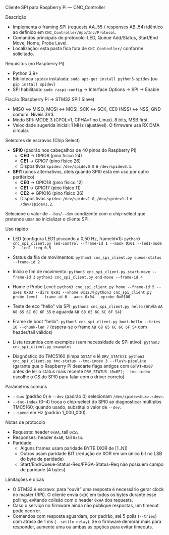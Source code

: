 Cliente SPI para Raspberry Pi — CNC_Controller

Descrição
- Implementa o framing SPI (requests AA..55 / responses AB..54) idêntico ao definido em `CNC_Controller/App/Inc/Protocol`.
- Comandos principais do protocolo: LED, Queue Add/Status, Start/End Move, Home, Probe Level.
- Localização: esta pasta fica fora de `CNC_Controller/` conforme solicitado.

Requisitos (no Raspberry Pi)
- Python 3.9+
- Biblioteca `spidev` instalada: `sudo apt-get install python3-spidev` (ou `pip install spidev`)
- SPI habilitado: `sudo raspi-config` → Interface Options → SPI → Enable

Fiação (Raspberry Pi → STM32 SPI1 Slave)
- MISO ↔ MISO, MOSI ↔ MOSI, SCK ↔ SCK, CE0 (NSS) ↔ NSS, GND comum. Níveis 3V3.
- Modo SPI: MODE 3 (CPOL=1, CPHA=1 no Linux). 8 bits, MSB first.
- Velocidade sugerida inicial: 1 MHz (ajustável). O firmware usa RX DMA circular.

Seletores de escravos (Chip Select)
- **SPI0** (padrão nos cabeçalhos de 40 pinos do Raspberry Pi)
  - **CE0** → GPIO8 (pino físico 24)
  - **CE1** → GPIO7 (pino físico 26)
  - Dispositivos `spidev`: `/dev/spidev0.0` e `/dev/spidev0.1`.
- **SPI1** (pinos alternativos, úteis quando SPI0 está em uso por outro periférico)
  - **CE0** → GPIO18 (pino físico 12)
  - **CE1** → GPIO17 (pino físico 11)
  - **CE2** → GPIO16 (pino físico 36)
  - Dispositivos `spidev`: `/dev/spidev1.0`, `/dev/spidev1.1` e `/dev/spidev1.2`.

Selecione o valor de `--bus`/`--dev` condizente com o chip-select que pretende usar ao inicializar o cliente SPI.

Uso rápido
- LED (configura LED1 piscando a 0,50 Hz, frameId=1):
  `python3 cnc_spi_client.py led-control --frame-id 1 --mask 0x01 --led1-mode 2 --led1-freq 0.5`

- Status da fila de movimentos:
  `python3 cnc_spi_client.py queue-status --frame-id 2`

- Início e fim de movimento:
  `python3 cnc_spi_client.py start-move --frame-id 3`
  `python3 cnc_spi_client.py end-move --frame-id 4`

- Home e Probe Level:
  `python3 cnc_spi_client.py home --frame-id 5 --axes 0x03 --dirs 0x01 --vhome 0x1234`
  `python3 cnc_spi_client.py probe-level --frame-id 6 --axes 0x04 --vprobe 0x0100`

- Teste de eco "hello" via SPI:
  `python3 cnc_spi_client.py hello`
  (envia `AA 68 65 6C 6C 6F 55` e aguarda `AB 68 65 6C 6C 6F 54`)

- Frame de boot "hello":
  `python3 cnc_spi_client.py boot-hello --tries 10 --chunk-len 7`
  (espera-se o frame `AB 68 65 6C 6C 6F 54` com header/tail válidos)

- Lista resumida com exemplos (sem necessidade de SPI ativo):
  `python3 cnc_spi_client.py examples`

- Diagnóstico do TMC5160 (limpa `GSTAT` e lê `DRV_STATUS`):
  `python3 cnc_spi_client.py tmc-status --tmc-index 3 --flush-pipeline`
  (garante que o Raspberry Pi descarte flags antigos com `GSTAT=0x07` antes de
  ler o status mais recente `DRV_STATUS (0x6F)`; `--tmc-index` escolhe o CS do
  SPI0 para falar com o driver correto)

Parâmetros comuns
- `--bus` (padrão 0) e `--dev` (padrão 0) selecionam `/dev/spidev<bus>.<dev>`.
- `--tmc-index` (0–4) troca o chip-select do SPI0 ao diagnosticar múltiplos
  TMC5160; quando usado, substitui o valor de `--dev`.
- `--speed` em Hz (padrão 1_000_000).

Notas de protocolo
- Requests: header `0xAA`, tail `0x55`.
- Responses: header `0xAB`, tail `0x54`.
- Paridade:
  - Alguns frames usam paridade BYTE (XOR de [1..N])
  - Outros usam paridade BIT (redução de XOR em um único bit no LSB do byte de paridade)
  - Start/End/Queue-Status-Req/FPGA-Status-Req não possuem campo de paridade (4 bytes)

Limitações e dicas
- O STM32 é escravo: para “ouvir” uma resposta é necessário gerar clock no master (RPi). O cliente envia `0x3C` em todos os bytes durante esse polling, evitando colisão com o header `0xAA` dos requests.
- Caso o serviço no firmware ainda não publique respostas, um timeout pode ocorrer.
- Comandos com resposta aguardam, por padrão, até 5 polls (`--tries`) com
  atraso de 1 ms (`--settle-delay`). Se o firmware demorar mais para responder,
  aumente uma ou ambas as opções para evitar timeouts.

